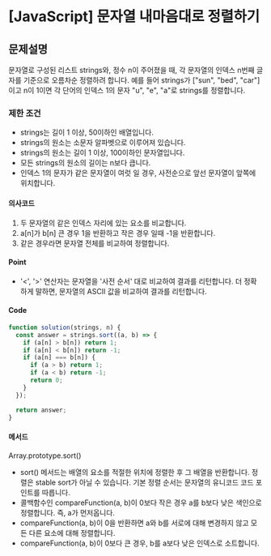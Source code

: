 # [JavaScript] 문자열 내마음대로 정렬하기

## 문제설명

문자열로 구성된 리스트 strings와, 정수 n이 주어졌을 때, 각 문자열의 인덱스 n번째 글자를 기준으로 오름차순 정렬하려 합니다. 예를 들어 strings가 ["sun", "bed", "car"]이고 n이 1이면 각 단어의 인덱스 1의 문자 "u", "e", "a"로 strings를 정렬합니다.

### 제한 조건

- strings는 길이 1 이상, 50이하인 배열입니다.
- strings의 원소는 소문자 알파벳으로 이루어져 있습니다.
- strings의 원소는 길이 1 이상, 100이하인 문자열입니다.
- 모든 strings의 원소의 길이는 n보다 큽니다.
- 인덱스 1의 문자가 같은 문자열이 여럿 일 경우, 사전순으로 앞선 문자열이 앞쪽에 위치합니다.

#### 의사코드

1. 두 문자열의 같은 인덱스 자리에 있는 요소를 비교합니다.
2. a[n]가 b[n] 큰 경우 1을 반환하고 작은 경우 일때 -1을 반환합니다.
3. 같은 경우라면 문자열 전체를 비교하여 정렬합니다.

#### Point

- '<', '>' 연산자는 문자열을 '사전 순서' 대로 비교하여 결과를 리턴합니다. 더 정확하게 말하면, 문자열의 ASCII 값을 비교하여 결과를 리턴합니다.

#### Code

```js
function solution(strings, n) {
  const answer = strings.sort((a, b) => {
    if (a[n] > b[n]) return 1;
    if (a[n] < b[n]) return -1;
    if (a[n] === b[n]) {
      if (a > b) return 1;
      if (a < b) return -1;
      return 0;
    }
  });

  return answer;
}
```

#### 메서드

Array.prototype.sort()

- sort() 메서드는 배열의 요소를 적절한 위치에 정렬한 후 그 배열을 반환합니다. 정렬은 stable sort가 아닐 수 있습니다. 기본 정렬 순서는 문자열의 유니코드 코드 포인트를 따릅니다.
- 콜백함수인 compareFunction(a, b)이 0보다 작은 경우 a를 b보다 낮은 색인으로 정렬합니다. 즉, a가 먼저옵니다.
- compareFunction(a, b)이 0을 반환하면 a와 b를 서로에 대해 변경하지 않고 모든 다른 요소에 대해 정렬합니다.
- compareFunction(a, b)이 0보다 큰 경우, b를 a보다 낮은 인덱스로 소트합니다.
